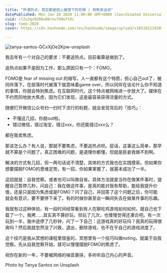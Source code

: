 ```yaml
---
title: "所谓热点，其实都是担心被落下的恐惧 | 狗熊有话说"
datePublished: Mon Jan 20 2020 11:00:00 GMT+0000 (Coordinated Universal Time)
cuid: cl2u3qv9200u88rnv749w7t9c
slug: fomo-2020
cover: https://cdn.hashnode.com/res/hashnode/image/upload/v1651821242033/rtIU_qSZR.jpg

---
```


![tanya-santos-GCxXjOe2Kpw-unsplash](https://i.imgur.com/Ysjmeiz.jpg)

我去年有一个对自己的要求：不要追热点。目前看算是做到了。

追热点如果不是因为工作，那么原因只有一个：FOMO。

FOMO是 fear of missing out 的缩写，人一直都有这个特质，担心自己out了，被同伴落下。在部落时代被落下就意味着game over，所以同伴在谈论什么你不知道的事情，你就会特别焦虑。在互联网时代，这个特点被网络进一步放大了。媒体在不约而同地放大焦虑，因为它们发现，这是最容易获得流量的方式。

随便打开微信公众号扫一扫时下流行的标题，就会发现背后的「技巧」：

* 不懂这几招，你就out啦。
* 错过微信，错过淘宝，错过xxx，你还能错过xxx么？

都在贩卖焦虑。

那该怎么办？有人说，那就不要焦虑，不要追热点呗。屁话，这事这么简单，那早就不算是个问题了。真正困难的问题，是道理你都懂，但就是臣妾我做不到啊。

解决的方式有几招，但一两句话说不清楚，具体的方式我也在实践摸索。但如果你想要摆脱FOMO的思维定势，有一招，你如果掌握了，就基本成功了一半。

这招就是：自我觉察。或者也可以叫做自省。具体方法就是当你在做某件事时，提醒自己暂停几秒，问自己：我在做这件事，是真的能对我有帮助，能给我提升价值，还是只是因为焦虑或是FOMO？问了自己，并回答了这个问题之后，你可能就会有意识，要不要停下来了。有的时候你甚至会一瞬间失去在做某件事的乐趣。

我就有过这种体验，有一段时间经常看到有人在聊吃鸡游戏如何如何，就自己也下载了一个。我拷……其实真不算好玩，但玩了几次，也慢慢觉得还凑合吧。有一次玩到一半，我中途停了几秒钟，问了一下自己：这游戏真的好玩吗？我真的玩得很爽吗？然后我就忽然没了兴致，退出，删除游戏，也不在乎自己的游戏进度了。

这个技巧是我从冥想的课程里借鉴的，冥想里有一个技巧叫做noting，就属于自我觉察。先从自我觉察开始，就可以慢慢摆脱FOMO的焦虑了。

祝你在新的一年，不要被网络的噪音裹挟，多听听自己内心的声音。

Photo by Tanya Santos on Unsplash